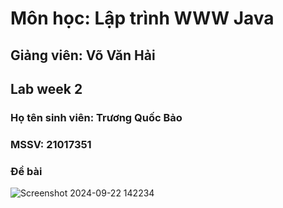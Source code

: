 # Môn học: Lập trình WWW Java
## Giảng viên: Võ Văn Hải
## Lab week 2
### Họ tên sinh viên: Trương Quốc Bảo
### MSSV: 21017351

### Đề bài
![Screenshot 2024-09-22 142234](https://github.com/user-attachments/assets/85e30060-f6b6-4f1d-b228-022b71cd8162)
